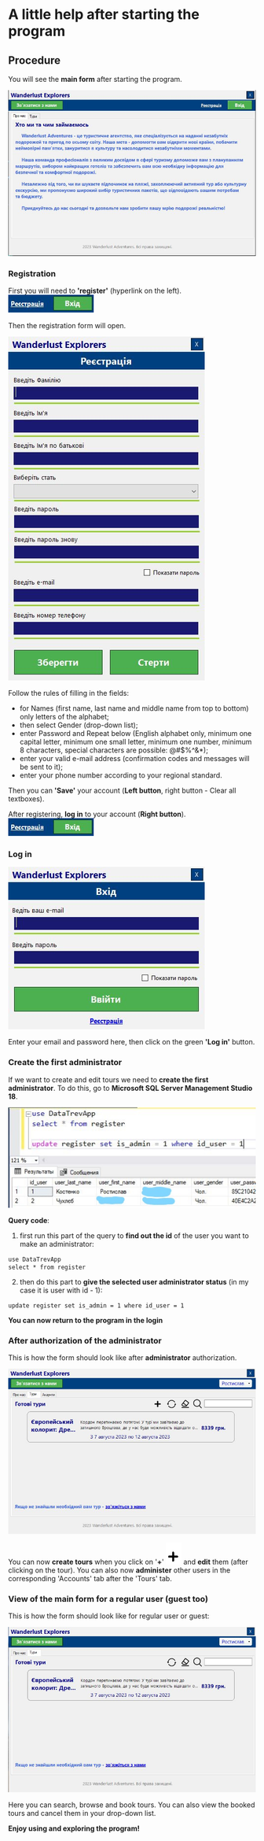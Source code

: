 # A little help after starting the program
## Procedure
You will see the **main form** after starting the program. 

![main form](Pictures/MainForm.JPG)


### Registration
First you will need to **'register'** (hyperlink on the left).
![register and login](Pictures/Registration_and_login_buttons.JPG)

Then the registration form will open.

![register form](Pictures/Registrastion.JPG)

Follow the rules of filling in the fields:
- for Names (first name, last name and middle name from top to bottom) only letters of the alphabet;
- then select Gender (drop-down list);
- enter Password and Repeat below (English alphabet only, minimum one capital letter, minimum one small letter, minimum one number, minimum 8 characters, special characters are possible: @#$%^&*);
- enter your valid e-mail address (confirmation codes and messages will be sent to it);
- enter your phone number according to your regional standard.

Then you can **'Save'** your account (**Left button**, right button - Clear all textboxes).

After registering, **log in** to your account (**Right button**). ![log in](Pictures/Registration_and_login_buttons.JPG)


### Log in
![log in form](Pictures/LoginForm.JPG)

Enter your email and password here, then click on the green **'Log in'** button.


### Create the first administrator
If we want to create and edit tours we need to **create the first administrator**. To do this, go to **Microsoft SQL Server Management Studio 18**. 

![query](Pictures/InkedQuery.jpg)

**Query code**:
1. first run this part of the query to **find out the id** of the user you want to make an administrator:
```
use DataTrevApp
select * from register
```
2. then do this part to **give the selected user administrator status** (in my case it is user with id - 1):
```
update register set is_admin = 1 where id_user = 1
```

**You can now return to the program in the login**


### After authorization of the administrator
This is how the form should look like after **administrator** authorization.

![view for admin](Pictures/MainForm(after_login_as_admin).JPG)

You can now **create tours** when you click on '**+**' ![add tour](Pictures/pngwing.com.png) and **edit** them (after clicking on the tour). You can also now **administer** other users in the corresponding 'Accounts' tab after the 'Tours' tab.


### View of the main form for a regular user (guest too)
This is how the form should look like for regular user or guest:

![view for regular](Pictures/MainForm(after_login).JPG)

Here you can search, browse and book tours. You can also view the booked tours and cancel them in your drop-down list.


**Enjoy using and exploring the program!**
